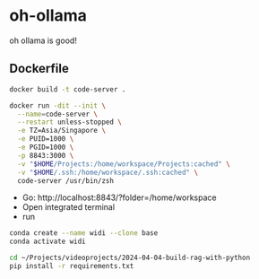 # oh-ollama
oh ollama is good!

## Dockerfile
```bash
docker build -t code-server .
```
```bash
docker run -dit --init \
  --name=code-server \
  --restart unless-stopped \
  -e TZ=Asia/Singapore \
  -e PUID=1000 \
  -e PGID=1000 \
  -p 8843:3000 \
  -v "$HOME/Projects:/home/workspace/Projects:cached" \
  -v "$HOME/.ssh:/home/workspace/.ssh:cached" \
  code-server /usr/bin/zsh
```
* Go: http://localhost:8843/?folder=/home/workspace
* Open integrated terminal
* run
```bash
conda create --name widi --clone base
conda activate widi

cd ~/Projects/videoprojects/2024-04-04-build-rag-with-python
pip install -r requirements.txt
```